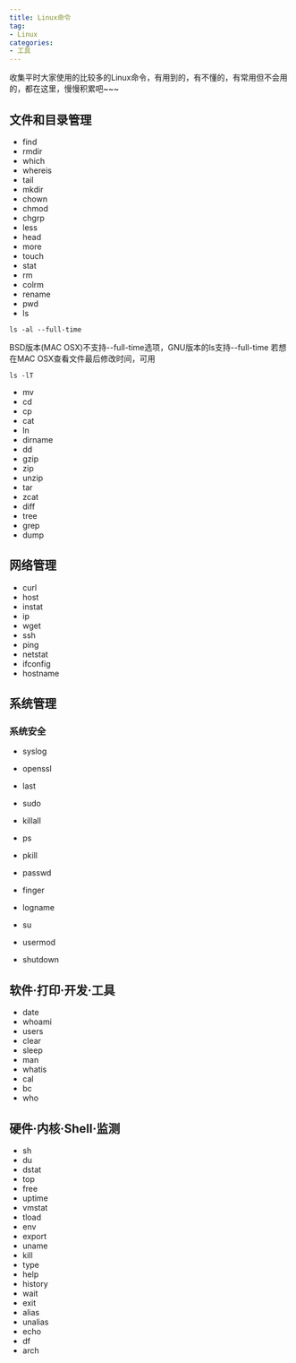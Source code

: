 ```yaml
---
title: Linux命令
tag:
- Linux
categories:
- 工具
---
```

收集平时大家使用的比较多的Linux命令，有用到的，有不懂的，有常用但不会用的，都在这里，慢慢积累吧~~~
<!-- more -->
## 文件和目录管理
- find
- rmdir
- which
- whereis
- tail
- mkdir
- chown
- chmod
- chgrp
- less
- head
- more
- touch
- stat
- rm
- colrm
- rename
- pwd
- ls
```shell
ls -al --full-time  
```
BSD版本(MAC OSX)不支持--full-time选项，GNU版本的ls支持--full-time
若想在MAC OSX查看文件最后修改时间，可用
```shell
ls -lT
```



- mv
- cd
- cp
- cat
- ln
- dirname
- dd
- gzip
- zip
- unzip
- tar
- zcat
- diff
- tree
- grep
- dump

## 网络管理
- curl
- host
- instat
- ip
- wget
- ssh
- ping
- netstat
- ifconfig
- hostname

## 系统管理
### 系统安全
- syslog
- openssl
- last
- sudo

- killall
- ps
- pkill
- passwd
- finger
- logname
- su
- usermod
- shutdown

## 软件·打印·开发·工具
- date
- whoami
- users
- clear
- sleep
- man
- whatis
- cal
- bc
- who

## 硬件·内核·Shell·监测
- sh
- du
- dstat
- top
- free
- uptime
- vmstat
- tload
- env
- export
- uname
- kill
- type
- help
- history
- wait
- exit
- alias
- unalias
- echo
- df
- arch




